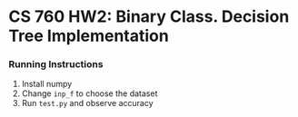 # CS 760 HW2: Binary Class. Decision Tree Implementation

### Running Instructions
1) Install numpy
2) Change ```inp_f``` to choose the dataset
3) Run ```test.py``` and observe accuracy